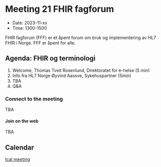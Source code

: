# Meeting 21 FHIR fagforum

* Date: 2023-11-xx
* Time: 1300-1500

FHIR fagforum (FFF) er et åpent forum om bruk og implementering av HL7 FHIR i Norge. FFF er åpent for alle.

## Agenda: FHIR og terminologi

1. Welcome, Thomas Tveit Rosenlund, Direktoratet for e-helse (5 min)
2. Info fra HL7 Norge Øyvind Aassve, Sykehuspartner (5min)
3. TBA
4. Q&A

### Connect to the meeting

TBA

#### Join on the web

TBA

## Calendar

[Ical meeting](ical/FHIR%20fagforum%20%2321.ics)
